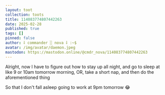 ```yaml
---
layout: toot
collection: toots
title: 114083774807442263
date: 2025-02-28
published: true
tags: []
pinned: false
author: ⸸ commander ░ nova ⸸ :~$
avatar: /img/avatar/daemon.jpeg
mastodon: https://mastodon.online/@cmdr_nova/114083774807442263
---
```


Alright, now I have to figure out how to stay up all night, and go to sleep at like 9 or 10am tomorrow morning, OR, take a short nap, and then do the aforementioned thing

So that I don't fall asleep going to work at 9pm tomorrow 😂
